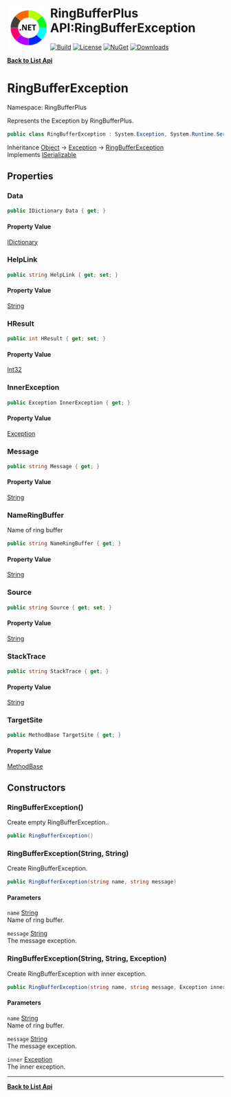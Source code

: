 # <img align="left" width="100" height="100" src="../images/icon.png">RingBufferPlus API:RingBufferException 

[![Build](https://github.com/FRACerqueira/RingBufferPlus/workflows/Build/badge.svg)](https://github.com/FRACerqueira/RingBufferPlus/actions/workflows/build.yml)
[![License](https://img.shields.io/badge/License-MIT-brightgreen.svg)](https://github.com/FRACerqueira/RingBufferPlus/blob/master/LICENSE)
[![NuGet](https://img.shields.io/nuget/v/RingBufferPlus)](https://www.nuget.org/packages/RingBufferPlus/)
[![Downloads](https://img.shields.io/nuget/dt/RingBufferPlus)](https://www.nuget.org/packages/RingBufferPlus/)

[**Back to List Api**](./apis.md)

# RingBufferException

Namespace: RingBufferPlus

Represents the Exception by RingBufferPlus.

```csharp
public class RingBufferException : System.Exception, System.Runtime.Serialization.ISerializable
```

Inheritance [Object](https://docs.microsoft.com/en-us/dotnet/api/system.object) → [Exception](https://docs.microsoft.com/en-us/dotnet/api/system.exception) → [RingBufferException](./ringbufferplus.ringbufferexception.md)<br>
Implements [ISerializable](https://docs.microsoft.com/en-us/dotnet/api/system.runtime.serialization.iserializable)

## Properties

### <a id="properties-data"/>**Data**

```csharp
public IDictionary Data { get; }
```

#### Property Value

[IDictionary](https://docs.microsoft.com/en-us/dotnet/api/system.collections.idictionary)<br>

### <a id="properties-helplink"/>**HelpLink**

```csharp
public string HelpLink { get; set; }
```

#### Property Value

[String](https://docs.microsoft.com/en-us/dotnet/api/system.string)<br>

### <a id="properties-hresult"/>**HResult**

```csharp
public int HResult { get; set; }
```

#### Property Value

[Int32](https://docs.microsoft.com/en-us/dotnet/api/system.int32)<br>

### <a id="properties-innerexception"/>**InnerException**

```csharp
public Exception InnerException { get; }
```

#### Property Value

[Exception](https://docs.microsoft.com/en-us/dotnet/api/system.exception)<br>

### <a id="properties-message"/>**Message**

```csharp
public string Message { get; }
```

#### Property Value

[String](https://docs.microsoft.com/en-us/dotnet/api/system.string)<br>

### <a id="properties-nameringbuffer"/>**NameRingBuffer**

Name of ring buffer

```csharp
public string NameRingBuffer { get; }
```

#### Property Value

[String](https://docs.microsoft.com/en-us/dotnet/api/system.string)<br>

### <a id="properties-source"/>**Source**

```csharp
public string Source { get; set; }
```

#### Property Value

[String](https://docs.microsoft.com/en-us/dotnet/api/system.string)<br>

### <a id="properties-stacktrace"/>**StackTrace**

```csharp
public string StackTrace { get; }
```

#### Property Value

[String](https://docs.microsoft.com/en-us/dotnet/api/system.string)<br>

### <a id="properties-targetsite"/>**TargetSite**

```csharp
public MethodBase TargetSite { get; }
```

#### Property Value

[MethodBase](https://docs.microsoft.com/en-us/dotnet/api/system.reflection.methodbase)<br>

## Constructors

### <a id="constructors-.ctor"/>**RingBufferException()**

Create empty RingBufferException..

```csharp
public RingBufferException()
```

### <a id="constructors-.ctor"/>**RingBufferException(String, String)**

Create RingBufferException.

```csharp
public RingBufferException(string name, string message)
```

#### Parameters

`name` [String](https://docs.microsoft.com/en-us/dotnet/api/system.string)<br>
Name of ring buffer.

`message` [String](https://docs.microsoft.com/en-us/dotnet/api/system.string)<br>
The message exception.

### <a id="constructors-.ctor"/>**RingBufferException(String, String, Exception)**

Create RingBufferException with inner exception.

```csharp
public RingBufferException(string name, string message, Exception inner)
```

#### Parameters

`name` [String](https://docs.microsoft.com/en-us/dotnet/api/system.string)<br>
Name of ring buffer.

`message` [String](https://docs.microsoft.com/en-us/dotnet/api/system.string)<br>
The message exception.

`inner` [Exception](https://docs.microsoft.com/en-us/dotnet/api/system.exception)<br>
The inner exception.


- - -
[**Back to List Api**](./apis.md)